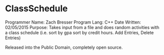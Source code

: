 # ClassSchedule
Programmer Name: Zach Bresser
Program Lang: C++
Date Written: 02/05/2015
Purpose: Takes input from a file and does random activities with a class schedule (i.e. sort by gpa sort by credit hours. 
                                                                                  Add Entries, Delete Entries)
                                                                                  
Released into the Public Domain, completely open source.
